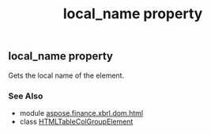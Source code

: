 ﻿---
title: local_name property
second_title: Aspose.Finance for Python via .NET API References
description: 
type: docs
weight: 310
url: /python-net/aspose.finance.xbrl.dom.html/htmltablecolgroupelement/local_name/
is_root: false
---

## local_name property


Gets the local name of the element.

### See Also
* module [aspose.finance.xbrl.dom.html](../../)
* class [HTMLTableColGroupElement](/finance/python-net/aspose.finance.xbrl.dom.html/htmltablecolgroupelement)
